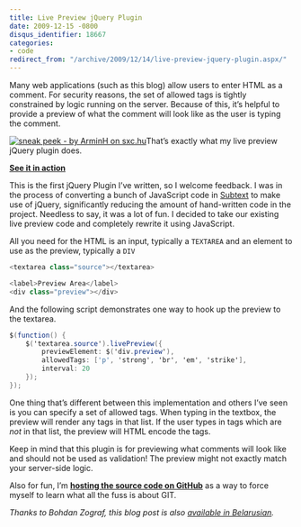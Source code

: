 ```yaml
---
title: Live Preview jQuery Plugin
date: 2009-12-15 -0800
disqus_identifier: 18667
categories:
- code
redirect_from: "/archive/2009/12/14/live-preview-jquery-plugin.aspx/"
---
```


Many web applications (such as this blog) allow users to enter HTML as a
comment. For security reasons, the set of allowed tags is tightly
constrained by logic running on the server. Because of this, it’s
helpful to provide a preview of what the comment will look like as the
user is typing the comment.

[![sneak peek - by ArminH on
sxc.hu](https://haacked.com/images/haacked_com/WindowsLiveWriter/LivePreviewjQueryPlugin_875E/preview_3.jpg "sneak peek - by ArminH on sxc.hu")](http://www.sxc.hu/photo/764984 "Sneak Peek - by ArminH from stock.xchng")That’s
exactly what my live preview jQuery plugin does.

[**See it in
action**](http://demo.haacked.com/livepreview/ "LivePreview jQuery Plugin Demo")

This is the first jQuery Plugin I’ve written, so I welcome feedback. I
was in the process of converting a bunch of JavaScript code in
[Subtext](http://subtextproject.com/ "Subtext Blog Engine Project Website")
to make use of jQuery, significantly reducing the amount of hand-written
code in the project. Needless to say, it was a lot of fun. I decided to
take our existing live preview code and completely rewrite it using
JavaScript.

All you need for the HTML is an input, typically a `TEXTAREA` and an
element to use as the preview, typically a `DIV`

```csharp
<textarea class="source"></textarea>

<label>Preview Area</label>
<div class="preview"></div>
```

And the following script demonstrates one way to hook up the preview to
the textarea.

```csharp
$(function() {
    $('textarea.source').livePreview({
        previewElement: $('div.preview'),
        allowedTags: ['p', 'strong', 'br', 'em', 'strike'],
        interval: 20
    });
});
```

One thing that’s different between this implementation and others I’ve
seen is you can specify a set of allowed tags. When typing in the
textbox, the preview will render any tags in that list. If the user
types in tags which are *not* in that list, the preview will HTML encode
the tags.

Keep in mind that this plugin is for previewing what comments will look
like and should not be used as validation! The preview might not exactly
match your server-side logic.

Also for fun, I’m **[hosting the source code on
GitHub](http://github.com/Haacked/jQuery-Live-Preview "jQuery Live Preview on GitHub")**
as a way to force myself to learn what all the fuss is about GIT.

*Thanks to Bohdan Zograf, this blog post is also [available in
Belarusian](http://www.webhostinghub.com/support/by/edu/live-preview-be "translated to Belarusian").*

